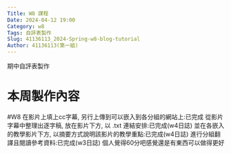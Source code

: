 ```yaml
---
Title: W8 課程
Date: 2024-04-12 19:00
Category: w8
Tags: 自評表製作
Slug: 41136113_2024-Spring-w8-blog-tutorial
Author: 41136113(第一組)
---
```


期中自評表製作

<!-- PELICAN_END_SUMMARY -->

# 本周製作內容
#W8
在影片上填上cc字幕, 另行上傳到可以嵌入到各分組的網站上:已完成
從影片字幕中整理出逐字稿, 放在影片下方, 以 .txt 連結安排:已完成(w4日誌)
並在各嵌入的教學影片下方, 以摘要方式說明該影片的教學重點:已完成(w4日誌)
進行分組翻譯且閱讀參考資料:已完成(w3日誌)
個人覺得60分吧感覺還是有東西可以做得更好





